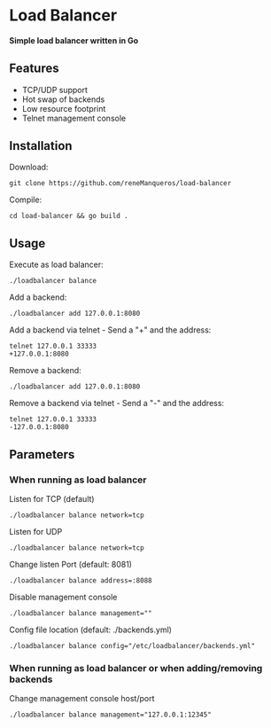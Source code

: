 # Load Balancer
#### Simple load balancer written in Go

## Features
- TCP/UDP support
- Hot swap of backends
- Low resource footprint
- Telnet management console

## Installation
Download:
```shell
git clone https://github.com/reneManqueros/load-balancer
```

Compile:
```shell
cd load-balancer && go build .
````

## Usage

Execute as load balancer:
```shell
./loadbalancer balance
```

Add a backend:
```shell
./loadbalancer add 127.0.0.1:8080
```

Add a backend via telnet - Send a "+" and the address:
```shell
telnet 127.0.0.1 33333
+127.0.0.1:8080
```

Remove a backend:
```shell
./loadbalancer add 127.0.0.1:8080
```

Remove a backend via telnet - Send a "-" and the address:
```shell
telnet 127.0.0.1 33333
-127.0.0.1:8080
```

## Parameters 

### When running as load balancer
Listen for TCP (default)
```shell
./loadbalancer balance network=tcp
```

Listen for UDP
```shell
./loadbalancer balance network=tcp
```

Change listen Port (default: 8081)
```shell
./loadbalancer balance address=:8088
```

Disable management console
```shell
./loadbalancer balance management=""
```

Config file location (default: ./backends.yml)
```shell
./loadbalancer balance config="/etc/loadbalancer/backends.yml"
```

### When running as load balancer or when adding/removing backends
Change management console host/port
```shell
./loadbalancer balance management="127.0.0.1:12345"
```
 


